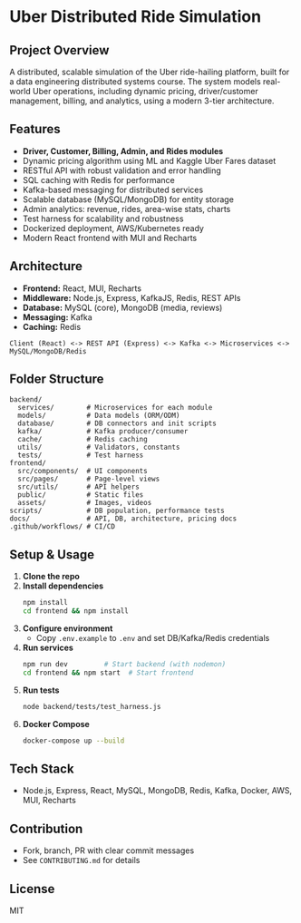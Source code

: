 # Uber Distributed Ride Simulation

## Project Overview
A distributed, scalable simulation of the Uber ride-hailing platform, built for a data engineering distributed systems course. The system models real-world Uber operations, including dynamic pricing, driver/customer management, billing, and analytics, using a modern 3-tier architecture.

## Features
- **Driver, Customer, Billing, Admin, and Rides modules**
- Dynamic pricing algorithm using ML and Kaggle Uber Fares dataset
- RESTful API with robust validation and error handling
- SQL caching with Redis for performance
- Kafka-based messaging for distributed services
- Scalable database (MySQL/MongoDB) for entity storage
- Admin analytics: revenue, rides, area-wise stats, charts
- Test harness for scalability and robustness
- Dockerized deployment, AWS/Kubernetes ready
- Modern React frontend with MUI and Recharts

## Architecture
- **Frontend:** React, MUI, Recharts
- **Middleware:** Node.js, Express, KafkaJS, Redis, REST APIs
- **Database:** MySQL (core), MongoDB (media, reviews)
- **Messaging:** Kafka
- **Caching:** Redis

```
Client (React) <-> REST API (Express) <-> Kafka <-> Microservices <-> MySQL/MongoDB/Redis
```

## Folder Structure
```
backend/
  services/        # Microservices for each module
  models/          # Data models (ORM/ODM)
  database/        # DB connectors and init scripts
  kafka/           # Kafka producer/consumer
  cache/           # Redis caching
  utils/           # Validators, constants
  tests/           # Test harness
frontend/
  src/components/  # UI components
  src/pages/       # Page-level views
  src/utils/       # API helpers
  public/          # Static files
  assets/          # Images, videos
scripts/           # DB population, performance tests
docs/              # API, DB, architecture, pricing docs
.github/workflows/ # CI/CD
```

## Setup & Usage
1. **Clone the repo**
2. **Install dependencies**
   ```bash
   npm install
   cd frontend && npm install
   ```
3. **Configure environment**
   - Copy `.env.example` to `.env` and set DB/Kafka/Redis credentials
4. **Run services**
   ```bash
   npm run dev         # Start backend (with nodemon)
   cd frontend && npm start  # Start frontend
   ```
5. **Run tests**
   ```bash
   node backend/tests/test_harness.js
   ```
6. **Docker Compose**
   ```bash
   docker-compose up --build
   ```

## Tech Stack
- Node.js, Express, React, MySQL, MongoDB, Redis, Kafka, Docker, AWS, MUI, Recharts

## Contribution
- Fork, branch, PR with clear commit messages
- See `CONTRIBUTING.md` for details

## License
MIT
